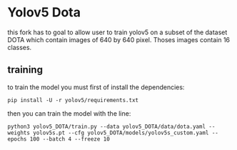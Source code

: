 # Yolov5 Dota

this fork has to goal to allow user to train yolov5 on a subset of the dataset DOTA which contain images of 640 by 640 pixel. Thoses images contain 16 classes.

## training
to train the model you must first of install the dependencies:
```
pip install -U -r yolov5/requirements.txt
```

then you can train the model with the line:
```
python3 yolov5_DOTA/train.py --data yolov5_DOTA/data/dota.yaml --weights yolov5s.pt --cfg yolov5_DOTA/models/yolov5s_custom.yaml --epochs 100 --batch 4 --freeze 10

```
